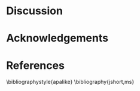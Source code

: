# Discussion #

# Acknowledgements #

# References #

\bibliographystyle{apalike}
\bibliography{jshort,ms}

